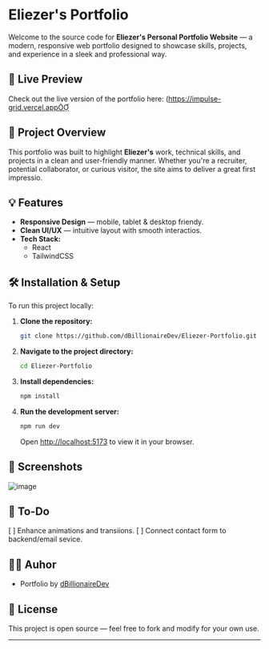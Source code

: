 # Eliezer's Portfolio

Welcome to the source code for **Eliezer's Personal Portfolio Website** — a modern, responsive web portfolio designed to showcase skills, projects, and experience in a sleek and professional way.

## 🚀 Live Preview
Check out the live version of the portfolio here: (https://impulse-grid.vercel.app

## 📂 Project Overview
This portfolio was built to highlight **Eliezer's** work, technical skills, and projects in a clean and user-friendly manner. Whether you're a recruiter, potential collaborator, or curious visitor, the site aims to deliver a great first impressio.

## 💡 Features
- **Responsive Design** — mobile, tablet & desktop friendy.
- **Clean UI/UX** — intuitive layout with smooth interactios.
- **Tech Stack:**
  - React
  - TailwindCSS

## 🛠️ Installation & Setup

To run this project locally:

1. **Clone the repository:**
   ```bash
   git clone https://github.com/dBillionaireDev/Eliezer-Portfolio.git
   ```
2. **Navigate to the project directory:**
   ```bash
   cd Eliezer-Portfolio
   ```
3. **Install dependencies:**
   ```bash
   npm install
   ```
4. **Run the development server:**
   ```bash
   npm run dev
   ```
   Open [http://localhost:5173](http://localhost:5173) to view it in your browser.

## 📸 Screenshots

![image](https://github.com/user-attachments/assets/c84e2a02-3d2e-4029-897d-ec4f1ac209d5)

## 📌 To-Do

 [ ] Enhance animations and transiions.
 [ ] Connect contact form to backend/email sevice.

## 🧑‍💻 Auhor

- Portfolio by [dBillionaireDev](https://github.com/dBillionireDev)

## 📃 License

This project is open source — feel free to fork and modify for your own use.

---
